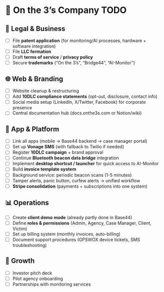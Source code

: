 # 📝 On the 3’s Company TODO

## 📑 Legal & Business
- [ ] File **patent application** (for monitoring/AI processes, hardware + software integration)
- [ ] File **LLC formation**
- [ ] Draft **terms of service** / **privacy policy**
- [ ] Secure **trademarks** (“On the 3’s”, “Bridge44”, “AI-Monitor”)

## 🌐 Web & Branding
- [ ] Website cleanup & restructuring
- [ ] Add **10DLC compliance statements** (opt-out, disclosure, contact info)
- [ ] Social media setup (LinkedIn, X/Twitter, Facebook) for corporate presence
- [ ] Central documentation hub (docs.onthe3s.com or Notion/wiki)

## 📱 App & Platform
- [ ] Link all apps (mobile → Base44 backend → case manager portal)
- [ ] Set up **Vonage SMS** (with fallback to Twilio if needed)
- [ ] Register **10DLC campaign** + brand approval
- [ ] Continue **Bluetooth beacon data bridge** integration
- [ ] Implement **desktop shortcut / launcher** for quick access to AI-Monitor
- [ ] Build **invoice template system**
- [ ] Background service: periodic beacon scans (1-5 minutes)
- [ ] Tamper alerts, panic button, curfew alerts → unified workflow
- [ ] **Stripe consolidation** (payments + subscriptions into one system)

## 📊 Operations
- [ ] Create **client demo mode** (already partly done in Base44)
- [ ] Define **roles & permissions** (Admin, Agency, Case Manager, Client, Victim)
- [ ] Set up billing system (monthly invoices, auto-billing)
- [ ] Document support procedures (GPSWOX device tickets, SMS troubleshooting)

## 🚀 Growth
- [ ] Investor pitch deck
- [ ] Pilot agency onboarding
- [ ] Partnerships with monitoring services
